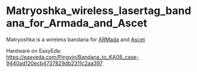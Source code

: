 # Matryoshka_wireless_lasertag_bandana_for_Armada_and_Ascet

Matryoshka is a wireless bandana for [ARMada](https://github.com/PingvinOpenTag/ARMada-lasertag-system "ARMada - smart lasertag bandana") and [Ascet](https://github.com/PingvinOpenTag/LTAscetic "Ascet - lasertag device")

Hardware on EasyEda:
https://easyeda.com/Pingvin/Bandana_to_KA08_case-9440ad120ecb4737829db2311c2aa397

